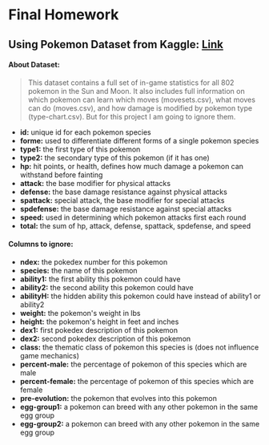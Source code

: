 # Final Homework

## Using Pokemon Dataset from Kaggle: [Link](https://www.kaggle.com/abcsds/pokemon)

#### About Dataset:

> This dataset contains a full set of in-game statistics for all 802 pokemon in the Sun and Moon. It also includes full information on which pokemon can learn which moves (movesets.csv), what moves can do (moves.csv), and how damage is modified by pokemon type (type-chart.csv). But for this project I am going to ignore them.

 - **id:** unique id for each pokemon species
 - **forme:** used to differentiate different forms of a single pokemon species
 - **type1:** the first type of this pokemon
 - **type2:** the secondary type of this pokemon (if it has one)
 - **hp:** hit points, or health, defines how much damage a pokemon can withstand before fainting
 - **attack:**  the base modifier for physical attacks
 - **defense:** the base damage resistance against physical attacks
 - **spattack:** special attack, the base modifier for special attacks
 - **spdefense:** the base damage resistance against special attacks
 - **speed:** used in determining which pokemon attacks first each round
 - **total:** the sum of hp, attack, defense, spattack, spdefense, and speed

#### Columns to ignore:

 - **ndex:** the pokedex number for this pokemon
 - **species:** the name of this pokemon
 - **ability1:** the first ability this pokemon could have
 - **ability2:** the second ability this pokemon could have
 - **abilityH:** the hidden ability this pokemon could have instead of ability1 or ability2
 - **weight:** the pokemon's weight in lbs
 - **height:** the pokemon's height in feet and inches
 - **dex1:** first pokedex description of this pokemon
 - **dex2:** second pokedex description of this pokemon
 - **class:** the thematic class of pokemon this species is (does not influence game mechanics)
 - **percent-male:** the percentage of pokemon of this species which are male
 - **percent-female:** the percentage of pokemon of this species which are female
 - **pre-evolution:** the pokemon that evolves into this pokemon
 - **egg-group1:** a pokemon can breed with any other pokemon in the same egg group
 - **egg-group2:** a pokemon can breed with any other pokemon in the same egg group

